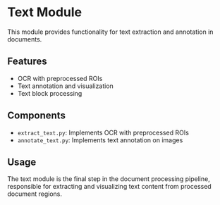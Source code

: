 # Text Module

This module provides functionality for text extraction and annotation in documents.

## Features
- OCR with preprocessed ROIs
- Text annotation and visualization
- Text block processing

## Components
- `extract_text.py`: Implements OCR with preprocessed ROIs
- `annotate_text.py`: Implements text annotation on images

## Usage
The text module is the final step in the document processing pipeline, responsible for extracting and visualizing text content from processed document regions.
